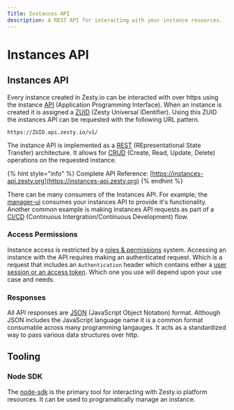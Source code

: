 ```yaml
---
Title: Instances API
description: A REST API for interacting with your instance resources.
---
```


# Instances API

## Instances API

Every instance created in Zesty.io can be interacted with over https using the instance [API](https://en.wikipedia.org/wiki/Application_programming_interface) \(Application Programming Interface\). When an instance is created it is assigned a [ZUID](https://github.com/zesty-io/zuid-specification) \(Zesty Universal IDentifier\). Using this ZUID the instances API can be requested with the following URL pattern.

```text
https://ZUID.api.zesty.io/v1/
```

The instance API is implemented as a [REST](https://restfulapi.net/) \(REpresentational State Transfer\) architecture. It allows for [CRUD](https://en.wikipedia.org/wiki/Create,_read,_update_and_delete) \(Create, Read, Update, Delete\) operations on the requested instance.

{% hint style="info" %}
Complete API Reference: [https://instances-api.zesty.org](https://instances-api.zesty.org)
{% endhint %}

There can be many consumers of the Instances API. For example; the [manager-ui](https://zesty.org/services/manager-ui) consumes your instances API to provide it's functionality. Another common example is making instances API requests as part of a [CI/CD](https://en.wikipedia.org/wiki/Continuous_integration) \(Continuous Intergration/Continuous Development\) flow.

### Access Permissions

Instance access is restricted by a [roles & permissions](https://zesty.org/getting-started/roles-and-permissions) system. Accessing an instance with the API requires making an authenticated request. Which is a request that includes an `Authentication` header which contains either a [user session or an access token](https://zesty.org/apis/auth-api). Which one you use will depend upon your use case and needs.

### Responses

All API responses are [JSON](https://www.json.org/json-en.html) \(JavaScript Object Notation\) format. Although JSON includes the JavaScript language name it is a common format consumable across many programming langauges. It acts as a standardized way to pass various data structures over http.

## Tooling

### Node SDK

The [node-sdk](https://www.npmjs.com/package/@zesty-io/sdk) is the primary tool for interacting with Zesty.io platform resources. It can be used to programatically manage an instance.

